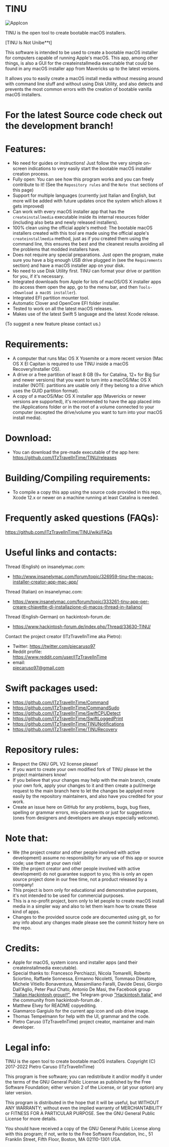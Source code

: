 # TINU

![AppIcon](./TINU/Screenshots/AppIcon.png)

TINU is the open tool to create bootable macOS installers.

[TINU Is Not Unibe**t]

This software is intended to be used to create a bootable macOS installer for computers capable of running Apple's macOS. This app, among other things, is also a GUI for the createinstallmedia executable that could be found in any macOS installer app from Mavericks up to the latest versions.

It allows you to easily create a macOS install media without messing around with command line stuff and without using Disk Utility, and also detects and prevents the most common errors with the creation of bootable vanilla macOS installers.

# For the latest Source code check out the development branch!

# Features:
- No need for guides or instructions! Just follow the very simple on-screen indications to very easily start the bootable macOS installer creation process.
- Fully open: You can see how this program works and you can freely contribute to it! (See the `Repository rules` and the `Note that` sections of this page)
- Support for multiple languages (currently just Italian and English, but more will be added with future updates once the system which allows it gets improved)
- Can work with every macOS installer app that has the `createinstallmedia` executable inside its internal resources folder (including also beta and newly released installers).
- 100% clean using the official apple's method: The bootable macOS installers created with this tool are made using the official apple's `createinstallmedia` method, just as if you created them using the command line, this ensures the best and the cleanest results avoiding all the problems that modded installers have.
- Does not require any special preparations. Just open the program, make sure you have a big enough USB drive plugged in (see the `Requirements` section) and have a macOS installer app on your disk.
- No need to use Disk Utility first. TINU can format your drive or partition for you, if it's necessary.
- Integrated downloads from Apple for lots of macOS/OS X installer apps (to access them open the app, go to the menu bar, and then `Tools->Download a macOS installer`).
- Integrated EFI partition mounter tool.
- Automatic Clover and OpenCore EFI folder installer.
- Tested to work on all the latest macOS releases.
- Makes use of the latest Swift 5 language and the latest Xcode release.

 (To suggest a new feature please contact us.)

# Requirements:
- A computer that runs Mac OS X Yosemite or a more recent version (Mac OS X El Capitan is required to use TINU inside a macOS Recovery/Installer OS).
- A drive or a free partition of least 8 GB (9+ for Catalina, 12+ for Big Sur and newer versions) that you want to turn into a macOS/Mac OS X installer (NOTE: partitions are usable only if they belong to a drive which uses the GUID partition format).
- A copy of a macOS/Mac OS X installer app (Mavericks or newer versions are supported), it's recommended to have the app placed into the /Applications folder or in the root of a volume connected to your computer (excepted the drive/volume you want to turn into your macOS install media).

# Download:
- You can download the pre-made executable of the app here: https://github.com/ITzTravelInTime/TINU/releases

# Building/Compiling requirements: 
- To compile a copy this app using the source code provided in this repo, Xcode 12.x or newer on a machine running at least Catalina is needed.

# Frequently asked questions (FAQs):
https://github.com/ITzTravelInTime/TINU/wiki/FAQs

# Useful links and contacts:
Thread (English) on insanelymac.com:
- http://www.insanelymac.com/forum/topic/326959-tinu-the-macos-installer-creator-app-mac-app/

Thread (Italian) on insanelymac.com:
- https://www.insanelymac.com/forum/topic/333261-tinu-app-per-creare-chiavette-di-installazione-di-macos-thread-in-italiano/

Thread (English-German) on hackintosh-forum.de:
- https://www.hackintosh-forum.de/index.php/Thread/33630-TINU/ 

Contact the project creator (ITzTravelInTime aka Pietro):
- Twitter:
    https://twitter.com/piecaruso97
- Reddit profile:          
    https://www.reddit.com/user/ITzTravelInTime
- email:                  
    piecaruso97@gmail.com
    
# Swift packages used:

- https://github.com/ITzTravelInTime/Command
- https://github.com/ITzTravelInTime/CommandSudo
- https://github.com/ITzTravelInTime/SwiftCPUDetect
- https://github.com/ITzTravelInTime/SwiftLoggedPrint
- https://github.com/ITzTravelInTime/TINUNotifications
- https://github.com/ITzTravelInTime/TINURecovery

# Repository rules:
- Respect the GNU GPL V2 license please!
- If you want to create your own modified fork of TINU please let the project maintainers know!
- If you believe that your changes may help with the main branch, create your own fork, apply your changes to it and then create a pull/merge request to the main branch here to let the changes be applyed more easily by the repository maintainers, and also have you credited for your work.
- Create an issue here on GitHub for any problems, bugs, bug fixes, spelling or grammar errors, mis-placements or just for suggestions (ones from designers and developers are always especially welcome).

# Note that:
- We (the project creator and other people involved with active development) assume no responsibility for any use of this app or source code; use them at your own risk!
- We (the project creator and other people involved with active development) do not guarantee support to you; this is only an open source project done in our free time, not a product released by a company!
- This project is born only for educational and demonstrative purposes, it's not intended to be used for commercial purposes.
- This is a no-profit project, born only to let people to create macOS install media in a simpler way and also to let them learn how to create these kind of apps.
- Changes to the provided source code are documented using git, so for any info about any changes made please see the commit history here on the repo.

# Credits:
- Apple for macOS, system icons and installer apps (and their createinstallmedia executable).
- Special thanks to:
Francesco Perchiazzi, Nicola Tomarelli, Roberto Sciortino, Raffaele Sonnessa, Ermanno Nicoletti, Tommaso Dimatore, Michele Vitiello Bonaventura, Massimiliano Faralli, Davide Dessì, Giorgio Dall'Aglio, Peter Paul Chato, Antonio De Masi, the Facebook group ["Italian Hackintosh group!!"](https://www.facebook.com/groups/Italia.hackintosh/), the Telegram group ["Hackintosh Italia"](https://t.me/Hackintoshitalia) and the community from hackintosh-forum.de .
- Matthew Elvey for README copyediting.
- Gianmarco Gargiulo for the current app icon and usb drive image.
- Thomas Tempelmann for help with the UI, grammar and the code.
- Pietro Caruso (ITzTravelInTime) project creator, maintainer and main developer.

# Legal info:
TINU is the open tool to create bootable macOS installers.
Copyright (C) 2017-2022 Pietro Caruso (ITzTravelInTime)

This program is free software; you can redistribute it and/or modify
it under the terms of the GNU General Public License as published by
the Free Software Foundation; either version 2 of the License, or
(at your option) any later version.

This program is distributed in the hope that it will be useful,
but WITHOUT ANY WARRANTY; without even the implied warranty of
MERCHANTABILITY or FITNESS FOR A PARTICULAR PURPOSE. See the
GNU General Public License for more details.

You should have received a copy of the GNU General Public License along
with this program; if not, write to the Free Software Foundation, Inc.,
51 Franklin Street, Fifth Floor, Boston, MA 02110-1301 USA.
